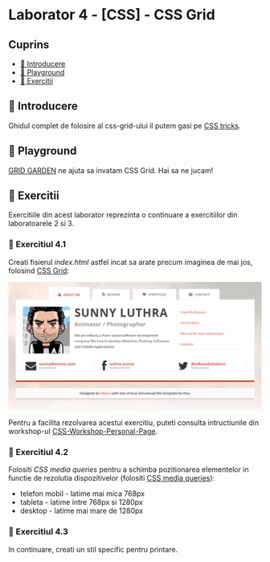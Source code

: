 # Laborator 4 - [CSS] - CSS Grid

## Cuprins

- [🦉 Introducere](#-Introducere)
- [🚀 Playground](#-Playground)
- [🎢 Exercitii](#-Exercitii)

## 🦉 Introducere

Ghidul complet de folosire al css-grid-ului il putem gasi pe [CSS tricks](https://css-tricks.com/snippets/css/complete-guide-grid/).

## 🚀 Playground

[GRID GARDEN](http://cssgridgarden.com/) ne ajuta sa invatam CSS Grid. Hai sa ne jucam!

## 🎢 Exercitii

Exercitiile din acest laborator reprezinta o continuare a exercitiilor din laboratoarele 2 si 3.

### 💪 Exercitiul 4.1

Creati fisierul _index.html_ astfel incat sa arate precum imaginea de mai jos, folosind [CSS Grid](https://css-tricks.com/snippets/css/complete-guide-grid/):

![Design website personal - about me](personal-website-about-me.png)

Pentru a facilita rezolvarea acestui exercitiu, puteti consulta intructiunile din workshop-ul [CSS-Workshop-Personal-Page](https://github.com/bmnicolae/CSS-Workshop-Personal-Page/tree/master/doc/exercise-1).

### 💪 Exercitiul 4.2

Folositi _CSS media queries_ pentru a schimba pozitionarea elementelor in functie de rezolutia dispozitivelor (folositi [CSS media queries](https://web.dev/responsive-web-design-basics/#media-queries)):

- telefon mobil - latime mai mica 768px
- tableta - latime intre 768px si 1280px
- desktop - latime mai mare de 1280px

### 🎁 Exercitiul 4.3

In continuare, creati un stil specific pentru printare.
